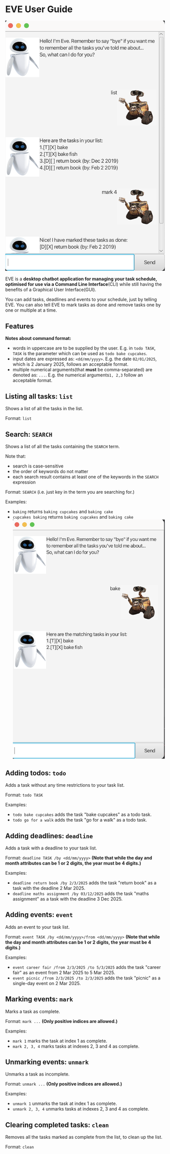 # EVE User Guide

![ProductScreenshot.png](ProductScreenshot.png)

EVE is a **desktop chatbot application for managing your task schedule, optimised for use via a Command Line Interface**(CLI) 
while still having the benefits of a Graphical User Interface(GUI).

You can add tasks, deadlines and events to your schedule, just by telling EVE. You can also tell EVE to mark tasks as done and
remove tasks one by one or multiple at a time.

## Features

**Notes about command format:**

- words in uppercase are to be supplied by the user. E.g. in ```todo TASK```, ```TASK``` is the parameter which can be 
used as ```todo bake cupcakes```.
- input dates are expressed as: ```<dd/mm/yyyy>```. E.g. the date ```02/01/2025```, which is 2 January 2025, follows an acceptable format.
- multiple numerical arguments(that **must** be comma-separated) are denoted as: ```...```. 
E.g. the numerical arguments```1, 2,3``` follow an acceptable format.

## Listing all tasks: ```list```

Shows a list of all the tasks in the list.

Format: ```list```

## Search: ```SEARCH```

Shows a list of all the tasks containing the ```SEARCH``` term. 

Note that:
- search is case-sensitive
- the order of keywords do not matter
- each search result contains at least one of the keywords in the ```SEARCH``` expression

Format: ```SEARCH``` (i.e. just key in the term you are searching for.)

Examples:
- ```baking``` returns ```baking cupcakes``` and ```baking cake```
- ```cupcakes baking``` returns ```baking cupcakes``` and ```baking cake```
![SearchScreenshot.png](SearchScreenshot.png)

## Adding todos: ```todo```

Adds a task without any time restrictions to your task list. 

Format: ```todo TASK```

Examples:
- ```todo bake cupcakes``` adds the task "bake cupcakes" as a todo task.
- ```todo go for a walk``` adds the task "go for a walk" as a todo task.

## Adding deadlines: ```deadline```

Adds a task with a deadline to your task list.

Format: ```deadline TASK /by <dd/mm/yyyy>```
**(Note that while the day and month attributes can be 1 or 2 digits, the year must be 4 digits.)**

Examples:
- ```deadline return book /by 2/3/2025``` adds the task "return book" as a task with the deadline 2 Mar 2025.
- ```deadline maths assignment /by 03/12/2025``` adds the task "maths assignment" as a task with the deadline 3 Dec 2025.

## Adding events: ```event```

Adds an event to your task list.

Format: ```event TASK /by <dd/mm/yyyy>/from <dd/mm/yyyy>```
**(Note that while the day and month attributes can be 1 or 2 digits, the year must be 4 digits.)**

Examples:
- ```event career fair /from 2/3/2025 /to 5/3/2025``` adds the task "career fair" as an event from 2 Mar 2025 to 5 Mar 2025.
- ```event picnic /from 2/3/2025 /to 2/3/2025``` adds the task "picnic" as a single-day event on 2 Mar 2025.

## Marking events: ```mark```

Marks a task as complete.

Format: ```mark ...```
**(Only positive indices are allowed.)**

Examples:
- ```mark 1``` marks the task at index 1 as complete.
- ```mark 2, 3, 4``` marks tasks at indexes 2, 3 and 4 as complete.

## Unmarking events: ```unmark```

Unmarks a task as incomplete.

Format: ```unmark ...```
**(Only positive indices are allowed.)**

Examples:
- ```unmark 1``` unmarks the task at index 1 as complete.
- ```unmark 2, 3, 4``` unmarks tasks at indexes 2, 3 and 4 as complete.

## Clearing completed tasks: ```clean```

Removes all the tasks marked as complete from the list, to clean up the list.

Format: ```clean```